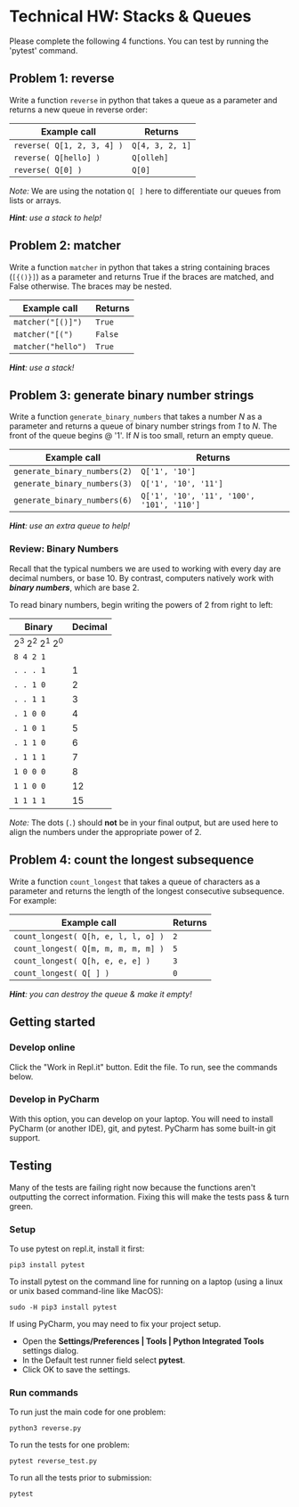 # Technical HW: Stacks & Queues
Please complete the following 4 functions. You can test by running the 'pytest' command.

## Problem 1: reverse

Write a function ```reverse``` in python that takes a
queue as a parameter and returns a new queue in 
reverse order:

| **Example call** | **Returns** |
| -------------- | --------- |
| `reverse( Q[1, 2, 3, 4] )` | `Q[4, 3, 2, 1]` |
| `reverse( Q[hello] )` | `Q[olleh]` |
| `reverse( Q[0] )` | `Q[0]` |

_Note:_ We are using the notation `Q[ ]` here to 
differentiate our queues from lists or arrays.

_**Hint**: use a stack to help!_

## Problem 2: matcher

Write a function `matcher` in python that takes a
string containing braces (`[{()}]`) as a parameter
and returns True if the braces are matched, and
False otherwise. The braces may be nested.

| **Example call** | **Returns** |
| -------------- | --------- |
| `matcher("[()]")` | `True` |
| `matcher("[(")` | `False` |
| `matcher("hello")` | `True` |

_**Hint**: use a stack!_

## Problem 3: generate binary number strings

Write a function ```generate_binary_numbers``` that
takes a number _N_ as a parameter and returns a queue
of binary number strings from _1_ to _N_. The front
of the queue begins @ '1'. If _N_ is too small, 
return an empty queue. 

| **Example call** | **Returns** |
| -------------- | --------- |
| `generate_binary_numbers(2)` | `Q['1', '10']` |
| `generate_binary_numbers(3)` | `Q['1', '10', '11']` |
| `generate_binary_numbers(6)` | `Q['1', '10', '11', '100', '101', '110']` |

_**Hint**: use an extra queue to help!_

### Review: Binary Numbers

Recall that the typical numbers we are used to
working with every day are decimal numbers, or
base 10. By contrast, computers  natively work
with _**binary numbers**_, which are base 2.

To read binary numbers, begin writing the powers
of 2 from right to left:

| **Binary** | **Decimal** |
| -------------- | --------- |
|2<sup>3</sup> 2<sup>2</sup> 2<sup>1</sup> 2<sup>0</sup> | |
| `8 4 2 1` | |
| `. . . 1` | 1 |
| `. . 1 0` | 2 |
| `. . 1 1` | 3 |
| `. 1 0 0` | 4 |
| `. 1 0 1` | 5 |
| `. 1 1 0` | 6 |
| `. 1 1 1` | 7 |
| `1 0 0 0` | 8 |
| `1 1 0 0` | 12 |
| `1 1 1 1` | 15 |

_Note:_ The dots (`.`) should **not** be in your final
output, but are used here to align the numbers under
the appropriate power of 2.

## Problem 4: count the longest subsequence

Write a function ```count_longest``` that takes a
queue of characters as a parameter and returns the
length of the longest consecutive subsequence. For
example:

| **Example call** | **Returns** |
| -------------- | --------- |
| `count_longest( Q[h, e, l, l, o] )` | `2` |
| `count_longest( Q[m, m, m, m, m] )` | `5` |
| `count_longest( Q[h, e, e, e] )` | `3` |
| `count_longest( Q[ ] )` | `0` |

_**Hint**: you can destroy the queue & make it empty!_

## Getting started

### Develop online

Click the "Work in Repl.it" button. Edit the file. To run, see the commands below.

### Develop in PyCharm

With this option, you can develop on your laptop. 
You will need to install PyCharm (or another IDE),
git, and pytest. PyCharm has some built-in git 
support.

## Testing
Many of the tests are failing right now because the 
functions
aren't outputting the correct information. Fixing this
will make the tests pass & turn green.

### Setup
To use pytest on repl.it, install it first:

`pip3 install pytest`

To install pytest on the command line for running on a laptop (using a linux or unix based command-line like MacOS):

`sudo -H pip3 install pytest`

If using PyCharm, you may need to fix your project setup.
- Open the **Settings/Preferences | Tools | Python Integrated Tools** settings dialog.
- In the Default test runner field select **pytest**.
- Click OK to save the settings.

### Run commands
To run just the main code for one problem:

`python3 reverse.py`

To run the tests for one problem:

`pytest reverse_test.py`

To run all the tests prior to submission:

`pytest`
